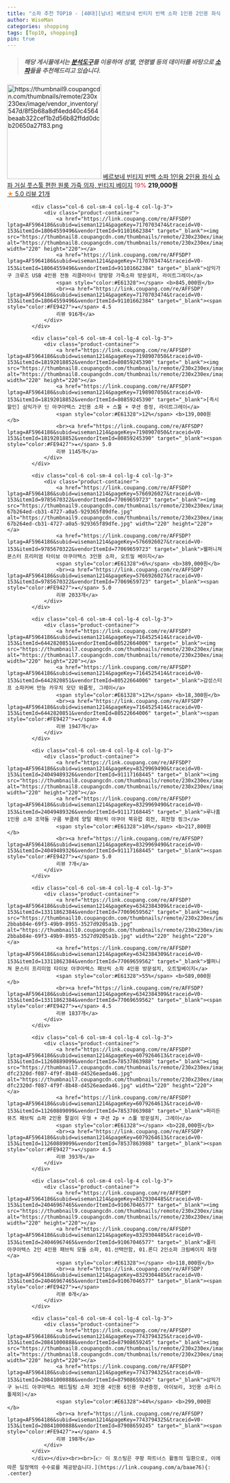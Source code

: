 ```yaml
---
title: "소파 추천 TOP10 - [40대][남녀] 베르보네 빈티지 빈백 소파 1인용 2인용 좌식 쇼파 거실 풋스툴 편한 원룸 가죽 의자, 빈티지 베이지"
author: WiseMan
categories: shopping
tags: [Top10, shopping]
pin: true
---
```


> ##### 해당 게시물에서는 [**분석도구**](https://itemscout.io/)를 이용하여 **성별**, **연령별** 등의 데이터를 바탕으로 [**소파**](https://link.coupang.com/a/baae76)들을 추천해드리고 있습니다.
<div class="container"><div class="row">
            <div class="col-6 col-sm-4 col-lg-4 col-lg-3">
                <div class="product-container">
                    <a href="https://link.coupang.com/re/AFFSDP?lptag=AF5964186&subid=wiseman1214&pageKey=8184457240&traceid=V0-153&itemId=23416361981&vendorItemId=90443409943" target="_blank"><img src="https://thumbnail9.coupangcdn.com/thumbnails/remote/230x230ex/image/vendor_inventory/547d/8f5b68a8df4edd40c4564beaab322cef1b2d56b82ffdd0dcb20650a27f83.png" alt="https://thumbnail9.coupangcdn.com/thumbnails/remote/230x230ex/image/vendor_inventory/547d/8f5b68a8df4edd40c4564beaab322cef1b2d56b82ffdd0dcb20650a27f83.png" width="220" height="220"></a>
                    <a href="https://link.coupang.com/re/AFFSDP?lptag=AF5964186&subid=wiseman1214&pageKey=8184457240&traceid=V0-153&itemId=23416361981&vendorItemId=90443409943" target="_blank">베르보네 빈티지 빈백 소파 1인용 2인용 좌식 쇼파 거실 풋스툴 편한 원룸 가죽 의자, 빈티지 베이지</a>
                    <span style="color:#E61328">19%</span> <b>219,000원</b>
                    <br><a href="https://link.coupang.com/re/AFFSDP?lptag=AF5964186&subid=wiseman1214&pageKey=8184457240&traceid=V0-153&itemId=23416361981&vendorItemId=90443409943" target="_blank"><span style="color:#FE9427">★</span> 5.0
                    리뷰 21개</a>
                </div>
            </div>
            
            <div class="col-6 col-sm-4 col-lg-4 col-lg-3">
                <div class="product-container">
                    <a href="https://link.coupang.com/re/AFFSDP?lptag=AF5964186&subid=wiseman1214&pageKey=7170703474&traceid=V0-153&itemId=18064559496&vendorItemId=91101662384" target="_blank"><img src="https://thumbnail8.coupangcdn.com/thumbnails/remote/230x230ex/image/rs_quotation_api/cbs7cobk/5b3b9b5f1de94e9d9c7627af5000dca6.jpg" alt="https://thumbnail8.coupangcdn.com/thumbnails/remote/230x230ex/image/rs_quotation_api/cbs7cobk/5b3b9b5f1de94e9d9c7627af5000dca6.jpg" width="220" height="220"></a>
                    <a href="https://link.coupang.com/re/AFFSDP?lptag=AF5964186&subid=wiseman1214&pageKey=7170703474&traceid=V0-153&itemId=18064559496&vendorItemId=91101662384" target="_blank">삼익가구 크루즈 USB 4인용 전동 리클라이너 양방향 가죽소파 방문설치, 라이트그레이</a>
                    <span style="color:#E61328"></span> <b>845,000원</b>
                    <br><a href="https://link.coupang.com/re/AFFSDP?lptag=AF5964186&subid=wiseman1214&pageKey=7170703474&traceid=V0-153&itemId=18064559496&vendorItemId=91101662384" target="_blank"><span style="color:#FE9427">★</span> 4.5
                    리뷰 916개</a>
                </div>
            </div>
            
            <div class="col-6 col-sm-4 col-lg-4 col-lg-3">
                <div class="product-container">
                    <a href="https://link.coupang.com/re/AFFSDP?lptag=AF5964186&subid=wiseman1214&pageKey=7198907050&traceid=V0-153&itemId=18192018852&vendorItemId=80859245390" target="_blank"><img src="https://thumbnail8.coupangcdn.com/thumbnails/remote/230x230ex/image/vendor_inventory/6e43/aa35a96ee589ffc9db43f6f7886e44020b19c9287e14a79986254a1f3529.jpg" alt="https://thumbnail8.coupangcdn.com/thumbnails/remote/230x230ex/image/vendor_inventory/6e43/aa35a96ee589ffc9db43f6f7886e44020b19c9287e14a79986254a1f3529.jpg" width="220" height="220"></a>
                    <a href="https://link.coupang.com/re/AFFSDP?lptag=AF5964186&subid=wiseman1214&pageKey=7198907050&traceid=V0-153&itemId=18192018852&vendorItemId=80859245390" target="_blank">[즉시할인] 삼익가구 딘 아쿠아텍스 2인용 소파 + 스툴 + 쿠션 증정, 라이트그레이</a>
                    <span style="color:#E61328">12%</span> <b>139,000원</b>
                    <br><a href="https://link.coupang.com/re/AFFSDP?lptag=AF5964186&subid=wiseman1214&pageKey=7198907050&traceid=V0-153&itemId=18192018852&vendorItemId=80859245390" target="_blank"><span style="color:#FE9427">★</span> 5.0
                    리뷰 1145개</a>
                </div>
            </div>
            
            <div class="col-6 col-sm-4 col-lg-4 col-lg-3">
                <div class="product-container">
                    <a href="https://link.coupang.com/re/AFFSDP?lptag=AF5964186&subid=wiseman1214&pageKey=5766926027&traceid=V0-153&itemId=9785670322&vendorItemId=77069659723" target="_blank"><img src="https://thumbnail9.coupangcdn.com/thumbnails/remote/230x230ex/image/retail/images/682541437479971-67b264ed-cb31-4727-a0a5-929365f89dfe.jpg" alt="https://thumbnail9.coupangcdn.com/thumbnails/remote/230x230ex/image/retail/images/682541437479971-67b264ed-cb31-4727-a0a5-929365f89dfe.jpg" width="220" height="220"></a>
                    <a href="https://link.coupang.com/re/AFFSDP?lptag=AF5964186&subid=wiseman1214&pageKey=5766926027&traceid=V0-153&itemId=9785670322&vendorItemId=77069659723" target="_blank">웰퍼니쳐 몬스터 프리미엄 타이보 아쿠아텍스 3인용 소파, 오트밀 베이지</a>
                    <span style="color:#E61328">6%</span> <b>389,000원</b>
                    <br><a href="https://link.coupang.com/re/AFFSDP?lptag=AF5964186&subid=wiseman1214&pageKey=5766926027&traceid=V0-153&itemId=9785670322&vendorItemId=77069659723" target="_blank"><span style="color:#FE9427">★</span> 5.0
                    리뷰 2033개</a>
                </div>
            </div>
            
            <div class="col-6 col-sm-4 col-lg-4 col-lg-3">
                <div class="product-container">
                    <a href="https://link.coupang.com/re/AFFSDP?lptag=AF5964186&subid=wiseman1214&pageKey=7164525414&traceid=V0-153&itemId=6442820851&vendorItemId=80522664006" target="_blank"><img src="https://thumbnail7.coupangcdn.com/thumbnails/remote/230x230ex/image/vendor_inventory/95d0/6498da3386302f336aeafe9918adda789fe646bc54b2a5b959bafe274d54.jpg" alt="https://thumbnail7.coupangcdn.com/thumbnails/remote/230x230ex/image/vendor_inventory/95d0/6498da3386302f336aeafe9918adda789fe646bc54b2a5b959bafe274d54.jpg" width="220" height="220"></a>
                    <a href="https://link.coupang.com/re/AFFSDP?lptag=AF5964186&subid=wiseman1214&pageKey=7164525414&traceid=V0-153&itemId=6442820851&vendorItemId=80522664006" target="_blank">감성스터프 소파커버 만능 카우치 모던 와플핏, 그레이</a>
                    <span style="color:#E61328">12%</span> <b>18,300원</b>
                    <br><a href="https://link.coupang.com/re/AFFSDP?lptag=AF5964186&subid=wiseman1214&pageKey=7164525414&traceid=V0-153&itemId=6442820851&vendorItemId=80522664006" target="_blank"><span style="color:#FE9427">★</span> 4.0
                    리뷰 1947개</a>
                </div>
            </div>
            
            <div class="col-6 col-sm-4 col-lg-4 col-lg-3">
                <div class="product-container">
                    <a href="https://link.coupang.com/re/AFFSDP?lptag=AF5964186&subid=wiseman1214&pageKey=8329969490&traceid=V0-153&itemId=24049489326&vendorItemId=91117168445" target="_blank"><img src="https://thumbnail8.coupangcdn.com/thumbnails/remote/230x230ex/image/vendor_inventory/207a/f7ca4afad207e138730c677a41e12b57dc68fde4055798cf167ebe173fbe.png" alt="https://thumbnail8.coupangcdn.com/thumbnails/remote/230x230ex/image/vendor_inventory/207a/f7ca4afad207e138730c677a41e12b57dc68fde4055798cf167ebe173fbe.png" width="220" height="220"></a>
                    <a href="https://link.coupang.com/re/AFFSDP?lptag=AF5964186&subid=wiseman1214&pageKey=8329969490&traceid=V0-153&itemId=24049489326&vendorItemId=91117168445" target="_blank">루나홈 1인용 소파 조약돌 구름 부클레 양털 패브릭 아쿠아 북유럽 회전, 회전형 핑크</a>
                    <span style="color:#E61328">10%</span> <b>217,800원</b>
                    <br><a href="https://link.coupang.com/re/AFFSDP?lptag=AF5964186&subid=wiseman1214&pageKey=8329969490&traceid=V0-153&itemId=24049489326&vendorItemId=91117168445" target="_blank"><span style="color:#FE9427">★</span> 5.0
                    리뷰 7개</a>
                </div>
            </div>
            
            <div class="col-6 col-sm-4 col-lg-4 col-lg-3">
                <div class="product-container">
                    <a href="https://link.coupang.com/re/AFFSDP?lptag=AF5964186&subid=wiseman1214&pageKey=6342384309&traceid=V0-153&itemId=13311862384&vendorItemId=77069659562" target="_blank"><img src="https://thumbnail10.coupangcdn.com/thumbnails/remote/230x230ex/image/retail/images/322404748338317-2bbab84e-69f3-49b9-8955-3527d9205a1b.jpg" alt="https://thumbnail10.coupangcdn.com/thumbnails/remote/230x230ex/image/retail/images/322404748338317-2bbab84e-69f3-49b9-8955-3527d9205a1b.jpg" width="220" height="220"></a>
                    <a href="https://link.coupang.com/re/AFFSDP?lptag=AF5964186&subid=wiseman1214&pageKey=6342384309&traceid=V0-153&itemId=13311862384&vendorItemId=77069659562" target="_blank">웰퍼니쳐 몬스터 프리미엄 타이보 아쿠아텍스 패브릭 소파 4인용 방문설치, 오트밀베이지</a>
                    <span style="color:#E61328">55%</span> <b>589,000원</b>
                    <br><a href="https://link.coupang.com/re/AFFSDP?lptag=AF5964186&subid=wiseman1214&pageKey=6342384309&traceid=V0-153&itemId=13311862384&vendorItemId=77069659562" target="_blank"><span style="color:#FE9427">★</span> 4.5
                    리뷰 1837개</a>
                </div>
            </div>
            
            <div class="col-6 col-sm-4 col-lg-4 col-lg-3">
                <div class="product-container">
                    <a href="https://link.coupang.com/re/AFFSDP?lptag=AF5964186&subid=wiseman1214&pageKey=6079264613&traceid=V0-153&itemId=11260889099&vendorItemId=78537863988" target="_blank"><img src="https://thumbnail7.coupangcdn.com/thumbnails/remote/230x230ex/image/retail/images/1643825284600237-dfc2320d-f087-4f9f-8b48-d4526eaeda46.jpg" alt="https://thumbnail7.coupangcdn.com/thumbnails/remote/230x230ex/image/retail/images/1643825284600237-dfc2320d-f087-4f9f-8b48-d4526eaeda46.jpg" width="220" height="220"></a>
                    <a href="https://link.coupang.com/re/AFFSDP?lptag=AF5964186&subid=wiseman1214&pageKey=6079264613&traceid=V0-153&itemId=11260889099&vendorItemId=78537863988" target="_blank">퍼리든 뮤즈 패브릭 쇼파 2인용 팔걸이 우형 + 쿠션 2p + 스툴 방문설치, 그레이</a>
                    <span style="color:#E61328"></span> <b>228,000원</b>
                    <br><a href="https://link.coupang.com/re/AFFSDP?lptag=AF5964186&subid=wiseman1214&pageKey=6079264613&traceid=V0-153&itemId=11260889099&vendorItemId=78537863988" target="_blank"><span style="color:#FE9427">★</span> 4.5
                    리뷰 393개</a>
                </div>
            </div>
            
            <div class="col-6 col-sm-4 col-lg-4 col-lg-3">
                <div class="product-container">
                    <a href="https://link.coupang.com/re/AFFSDP?lptag=AF5964186&subid=wiseman1214&pageKey=8329304485&traceid=V0-153&itemId=24046967465&vendorItemId=91067046577" target="_blank"><img src="https://thumbnail9.coupangcdn.com/thumbnails/remote/230x230ex/image/vendor_inventory/6719/90cc5e6fd2f5fe6d25d3c362490ed84fe7031a796115a81ba37b953ea3ab.jpg" alt="https://thumbnail9.coupangcdn.com/thumbnails/remote/230x230ex/image/vendor_inventory/6719/90cc5e6fd2f5fe6d25d3c362490ed84fe7031a796115a81ba37b953ea3ab.jpg" width="220" height="220"></a>
                    <a href="https://link.coupang.com/re/AFFSDP?lptag=AF5964186&subid=wiseman1214&pageKey=8329304485&traceid=V0-153&itemId=24046967465&vendorItemId=91067046577" target="_blank">폴리 아쿠아텍스 2인 4인용 패브릭 모듈 소파, 01.선택안함, 01.론디 2인소파 크림베이지 좌형</a>
                    <span style="color:#E61328"></span> <b>118,000원</b>
                    <br><a href="https://link.coupang.com/re/AFFSDP?lptag=AF5964186&subid=wiseman1214&pageKey=8329304485&traceid=V0-153&itemId=24046967465&vendorItemId=91067046577" target="_blank"><span style="color:#FE9427">★</span> 
                    리뷰 0개</a>
                </div>
            </div>
            
            <div class="col-6 col-sm-4 col-lg-4 col-lg-3">
                <div class="product-container">
                    <a href="https://link.coupang.com/re/AFFSDP?lptag=AF5964186&subid=wiseman1214&pageKey=7743794325&traceid=V0-153&itemId=20841000888&vendorItemId=87908659245" target="_blank"><img src="https://thumbnail8.coupangcdn.com/thumbnails/remote/230x230ex/image/vendor_inventory/026b/a09d4f28c79c07b8fe1ac4918b045ae50aecae5d8ecf76e0926493ada501.jpg" alt="https://thumbnail8.coupangcdn.com/thumbnails/remote/230x230ex/image/vendor_inventory/026b/a09d4f28c79c07b8fe1ac4918b045ae50aecae5d8ecf76e0926493ada501.jpg" width="220" height="220"></a>
                    <a href="https://link.coupang.com/re/AFFSDP?lptag=AF5964186&subid=wiseman1214&pageKey=7743794325&traceid=V0-153&itemId=20841000888&vendorItemId=87908659245" target="_blank">삼익가구 뉴니드 아쿠아텍스 헤드틸팅 소파 3인용 4인용 6인용 쿠션증정, 아이보리, 3인용 소파(스툴제외)</a>
                    <span style="color:#E61328">44%</span> <b>299,000원</b>
                    <br><a href="https://link.coupang.com/re/AFFSDP?lptag=AF5964186&subid=wiseman1214&pageKey=7743794325&traceid=V0-153&itemId=20841000888&vendorItemId=87908659245" target="_blank"><span style="color:#FE9427">★</span> 4.5
                    리뷰 198개</a>
                </div>
            </div>
            </div></div><br><br>[👉 이 포스팅은 쿠팡 파트너스 활동의 일환으로, 이에 따른 일정액의 수수료를 제공받습니다.](https://link.coupang.com/a/baae76){: .center}